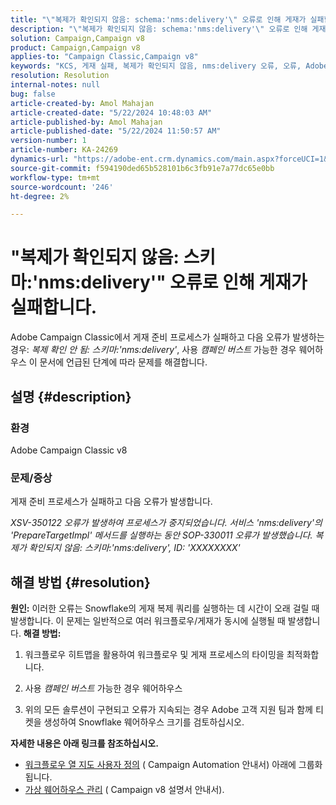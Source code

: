 ```yaml
---
title: "\"복제가 확인되지 않음: schema:'nms:delivery'\" 오류로 인해 게재가 실패합니다."
description: "\"복제가 확인되지 않음: schema:'nms:delivery'\" 오류로 인해 게재가 실패하는 Adobe Campaign Classic 문제를 해결하는 방법을 알아봅니다."
solution: Campaign,Campaign v8
product: Campaign,Campaign v8
applies-to: "Campaign Classic,Campaign v8"
keywords: "KCS, 게재 실패, 복제가 확인되지 않음, nms:delivery 오류, 오류, Adobe Campaign Classic, ACC"
resolution: Resolution
internal-notes: null
bug: false
article-created-by: Amol Mahajan
article-created-date: "5/22/2024 10:48:03 AM"
article-published-by: Amol Mahajan
article-published-date: "5/22/2024 11:50:57 AM"
version-number: 1
article-number: KA-24269
dynamics-url: "https://adobe-ent.crm.dynamics.com/main.aspx?forceUCI=1&pagetype=entityrecord&etn=knowledgearticle&id=034828bf-2818-ef11-9f89-000d3a372703"
source-git-commit: f594190ded65b528101b6c3fb91e7a77dc65e0bb
workflow-type: tm+mt
source-wordcount: '246'
ht-degree: 2%

---
```


# &quot;복제가 확인되지 않음: 스키마:&#39;nms:delivery&#39;&quot; 오류로 인해 게재가 실패합니다.


Adobe Campaign Classic에서 게재 준비 프로세스가 실패하고 다음 오류가 발생하는 경우: *복제 확인 안 됨: 스키마:&#39;nms:delivery&#39;*, 사용 *캠페인 버스트* 가능한 경우 웨어하우스 이 문서에 언급된 단계에 따라 문제를 해결합니다.

## 설명 {#description}


### <b>환경</b>

Adobe Campaign Classic v8



### <b>문제/증상</b>

게재 준비 프로세스가 실패하고 다음 오류가 발생합니다.

*XSV-350122 오류가 발생하여 프로세스가 중지되었습니다.*
*서비스 &#39;nms:delivery&#39;의 &#39;PrepareTargetImpl&#39; 메서드를 실행하는 동안 SOP-330011 오류가 발생했습니다.*
*복제가 확인되지 않음: 스키마:&#39;nms:delivery&#39;, ID: &#39;XXXXXXXX&#39;*


## 해결 방법 {#resolution}

<b>원인:</b>
이러한 오류는 Snowflake의 게재 복제 쿼리를 실행하는 데 시간이 오래 걸릴 때 발생합니다. 이 문제는 일반적으로 여러 워크플로우/게재가 동시에 실행될 때 발생합니다.
<b>해결 방법:</b>
1. 워크플로우 히트맵을 활용하여 워크플로우 및 게재 프로세스의 타이밍을 최적화합니다.


2. 사용 *캠페인 버스트* 가능한 경우 웨어하우스


3. 위의 모든 솔루션이 구현되고 오류가 지속되는 경우 Adobe 고객 지원 팀과 함께 티켓을 생성하여 Snowflake 웨어하우스 크기를 검토하십시오.


<b>자세한 내용은 아래 링크를 참조하십시오.</b>

- [워크플로우 열 지도 사용자 정의](https://experienceleague.adobe.com/en/docs/campaign/automation/workflows/monitoring-workflows/heatmap#using-the-heatmap) ( Campaign Automation 안내서) 아래에 그룹화됩니다.
- [가상 웨어하우스 관리](https://experienceleague.adobe.com/en/docs/campaign/campaign-v8/data/workflows#warehouse) ( Campaign v8 설명서 안내서).

